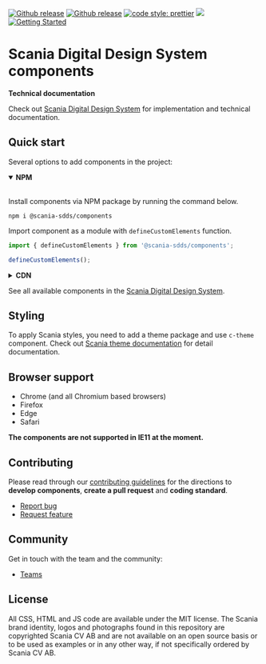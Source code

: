 [![Github release](https://img.shields.io/npm/v/@scania-sdds/components?color=1081C2)](https://www.npmjs.com/package/@scania-sdds/components)
[![Github release](https://img.shields.io/github/v/release/scania-digital-design-system/sdds?color=1081C2)](https://github.com/scania-digital-design-system/sdds/releases)
[![code style: prettier](https://img.shields.io/badge/code_style-prettier-ff69b4.svg?style=flat-square)](https://github.com/prettier/prettier)
![](https://img.shields.io/github/license/scania-digital-design-system/sdds)
[![Getting Started](https://img.shields.io/badge/Available%20components-digitaldesign.scania.com-orange)](https://digitaldesign.scania.com/getting-started/development)

# Scania Digital Design System components


**Technical documentation**

Check out [Scania Digital Design System](https://digitaldesign.scania.com/) for implementation and technical documentation.


## Quick start

Several options to add components in the project: 
<details open>
<summary><strong>NPM</strong></summary>
   <br/>

   Install components via NPM package by running the command below.

   ```
   npm i @scania-sdds/components
   ```

   Import component as a module with `defineCustomElements` function.

   ```js
   import { defineCustomElements } from '@scania-sdds/components';

   defineCustomElements();
   ```
</details>

<details>
<summary><strong>CDN</strong></summary>
   <br/>

   Add link to the script by adding the following to the head

   ```
   <script src="https://digitaldesign.scania.com/build/components/4.x/core.js"></script>
   ```
   Replace `x` with [available releases](https://github.com/scania-digital-design-system/sdds/releases).
</details>

See all available components in the [Scania Digital Design System](https://digitaldesign.scania.com/components).


## Styling

To apply Scania styles, you need to add a theme package and use `c-theme` component. Check out [Scania theme documentation](https://github.com/scania-digital-design-system/sdds/tree/master/theme) for detail documentation.


## Browser support

- Chrome (and all Chromium based browsers)
- Firefox
- Edge
- Safari

**The components are not supported in IE11 at the moment.**


## Contributing

Please read through our [contributing guidelines](https://github.com/scania-digital-design-system/sdds/blob/master/CONTRIBUTING.md) for the directions to **develop components**, **create a pull request** and **coding standard**.

- [Report bug](https://github.com/scania-digital-design-system/sdds/issues)
- [Request feature](https://github.com/scania-digital-design-system/sdds/issues/new)


## Community

Get in touch with the team and the community:
- [Teams](https://teams.microsoft.com/l/team/19%3a1257007a64d44c64954acca27a9d4b46%40thread.skype/conversations?groupId=79f9bfeb-73e2-424d-9477-b236191ece5e&tenantId=3bc062e4-ac9d-4c17-b4dd-3aad637ff1ac)


## License

All CSS, HTML and JS code are available under the MIT license. The Scania brand identity, logos and photographs found in this repository are copyrighted Scania CV AB and are not available on an open source basis or to be used as examples or in any other way, if not specifically ordered by Scania CV AB.
